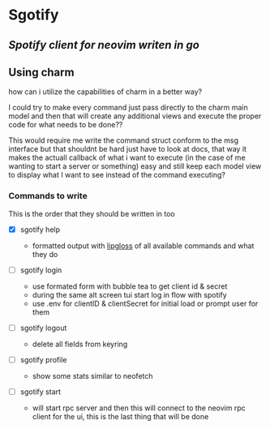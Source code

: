 # Sgotify
*Spotify client for neovim writen in go*
---

## Using charm

how can i utilize the capabilities of charm in a better way?

I could try to make every command just pass directly to the charm main model and
then that will create any additional views and execute the proper code for what 
needs to be done??

This would require me write the command struct conform to the msg interface but 
that shouldnt be hard just have to look at docs, that way it makes the actuall
callback of what i want to execute (in the case of me wanting to start a server
or something) easy and still keep each model view to display what I want to see
instead of the command executing?

### Commands to write

This is the order that they should be written in too

- [x] sgotify help
    - formatted output with [lipgloss](https://github.com/charmbracelet/lipgloss) of all available commands and what they do

- [ ] sgotify login
    - use formated form with bubble tea to get client id & secret
    - during the same alt screen tui start log in flow with spotify 
    - use .env for clientID & clientSecret for initial load or prompt user for
      them

- [ ] sgotify logout
    - delete all fields from keyring

- [ ] sgotify profile
    - show some stats similar to neofetch

- [ ] sgotify start
    - will start rpc server and then this will connect to the neovim rpc client
      for the ui, this is the last thing that will be done
